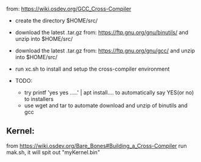 from: https://wiki.osdev.org/GCC_Cross-Compiler

- create the directory $HOME/src/

- download the latest .tar.gz from:
  https://ftp.gnu.org/gnu/binutils/
  and unzip into $HOME/src/

- download the latest .tar.gz from:
  https://ftp.gnu.org/gnu/gcc/
  and unzip into $HOME/src/

- run xc.sh to install and setup the cross-compiler environment

- TODO:
  - try  printf 'yes yes .....' | apt install....
    to automatically say YES(or no) to installers
  - use wget and tar to automate download and unzip of binutils and gcc

## Kernel:
from https://wiki.osdev.org/Bare_Bones#Building_a_Cross-Compiler
run mak.sh, it will spit out "myKernel.bin"